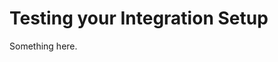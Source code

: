 [title]: # (Testing your Integration Setup)
[tags]: # (XXX)
[priority]: # (6164)
# Testing your Integration Setup
Something here.

